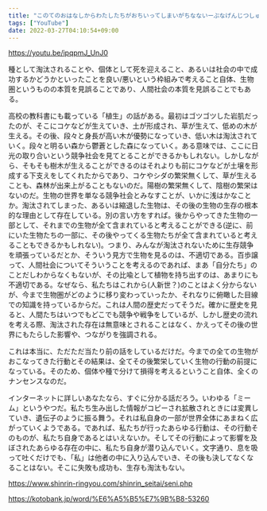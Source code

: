 ```yaml
---
title: "このてのおはなしからわたしたちがおちいってしまいがちなないーぶなげんじつしゅぎには、きゅうきょくのげんりげんそくをぶつけるのがいいのかもしれないなあ"
tags: ["YouTube"]
date: 2022-03-27T04:10:54+09:00
---
```


<https://youtu.be/ipqpmJ_UnJ0>

種として淘汰されることや、個体として死を迎えること、あるいは社会の中で成功するかどうかといったことを良い/悪いという枠組みで考えること自体、生物圏というものの本質を見誤ることであり、人間社会の本質を見誤ることでもある。

高校の教科書にも載っている「植生」の話がある。最初はゴツゴツした岩肌だったのが、そこにコケなどが生えていき、土が形成され、草が生えて、低めの木が生える。その後、段々と身長が高い木が優勢になっていき、低い木は淘汰されていく。段々と明るい森から鬱蒼とした森になっていく。ある意味では、ここに日光の取り合いという競争社会を見てとることができるかもしれない。しかしながら、そもそも樹木が生えることができるのはそれよりも前にコケなどが土壌を形成する下支えをしてくれたからであり、コケやシダの繁栄無くして、草が生えることも、森林が出来上がることもないのだ。陽樹の繁栄無くして、陰樹の繁栄はないのだ。生物の世界を単なる競争社会とみなすことが、いかに浅はかなことか。淘汰されてしまった、あるいは縮退した生物は、その後の生物の生存の根本的な理由として存在している。別の言い方をすれば。後からやってきた生物の一部として、それまでの生物が全て含まれていると考えることができる(逆に、前にいた生物たちの一部に、その後やってくる生物たちが全て含まれていると考えることもできるかもしれない)。つまり、みんなが淘汰されないために生存競争を頑張っているだとか、そういう見方で生物を見るのは、不適切である。百歩譲って、人間社会についてそういうことを考えるのであれば、まあ「自分たち」のことだしわからなくもないが、その比喩として植物を持ち出すのは、あまりにも不適切である。なぜなら、私たちはこれから(人新世？)のことはよく分からないが、今まで生物圏がどのように移り変わっていったか、それなりに俯瞰した目線での知識を持っているからだ。これは人間の歴史だってそうだ。確かに歴史を見ると、人間たちはいつでもどこでも競争や戦争をしているが、しかし歴史の流れを考える際、淘汰された存在は無意味とされることはなく、かえってその後の世界にもたらした影響や、つながりを強調される。

これは本当に、ただただ当たり前の話をしているだけだ。今までの全ての生物がおこなってきた行動とその結果は、全てその後繁栄していく生物の行動の前提になっている。そのため、個体や種で分けて損得を考えるということ自体、全くのナンセンスなのだ。

インターネットに詳しいあなたなら、すぐに分かる話だろう。いわゆる「ミーム」というやつだ。私たち生み出した情報がコピーされ拡散されときには変異していき、遺伝子のように振る舞う。それは私自身の一部が世界全体にあまねく広がっていくようである。であれば、私たちが行ったあらゆる行動は、その行動そのものが、私たち自身であるとはいえないか。そしてその行動によって影響を及ぼされたあらゆる存在の中に、私たち自身が潜り込んでいく。文字通り、息を吸って吐くだけでも、「私」は他者の中に入り込んでいき、その後も決してなくなることはない。そこに失敗も成功も、生存も淘汰もない。

https://www.shinrin-ringyou.com/shinrin_seitai/seni.php

https://kotobank.jp/word/%E6%A5%B5%E7%9B%B8-53260
